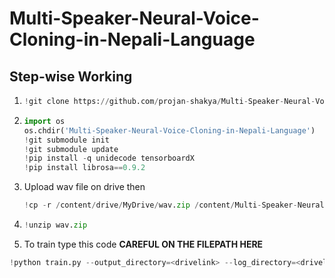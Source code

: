 # Multi-Speaker-Neural-Voice-Cloning-in-Nepali-Language


## Step-wise Working 

1. ```python
   !git clone https://github.com/projan-shakya/Multi-Speaker-Neural-Voice-Cloning-in-Nepali-Language.git
3. ```python
   import os
   os.chdir('Multi-Speaker-Neural-Voice-Cloning-in-Nepali-Language')
   !git submodule init
   !git submodule update
   !pip install -q unidecode tensorboardX
   !pip install librosa==0.9.2

4. Upload wav file on drive then
   ```python
   !cp -r /content/drive/MyDrive/wav.zip /content/Multi-Speaker-Neural-Voice-Cloning-in-Nepali-Language
6. ```python
   !unzip wav.zip

8.  To train type this code **CAREFUL ON THE FILEPATH HERE**
   ```python
!python train.py --output_directory=<drivelink> --log_directory=<drivelink> -c <last_checkpointfile> --warm_start
